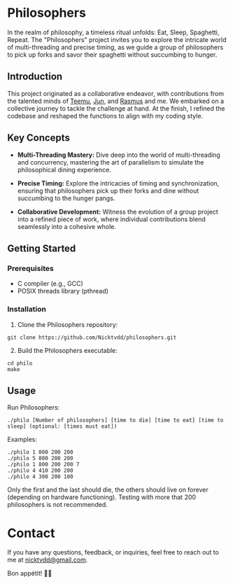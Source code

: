 # Philosophers

In the realm of philosophy, a timeless ritual unfolds: Eat, Sleep, Spaghetti, Repeat. The "Philosophers" project invites you to explore the intricate world of multi-threading and precise timing, as we guide a group of philosophers to pick up forks and savor their spaghetti without succumbing to hunger.

## Introduction

This project originated as a collaborative endeavor, with contributions from the talented minds of [Teemu](https://github.com/Stte), [Jun](https://github.com/composerjunhee), and [Rasmus](https://github.com/RushMaverick) and me. We embarked on a collective journey to tackle the challenge at hand. At the finish, I refined the codebase and reshaped the functions to align with my coding style.

## Key Concepts

- **Multi-Threading Mastery:** Dive deep into the world of multi-threading and concurrency, mastering the art of parallelism to simulate the philosophical dining experience.

- **Precise Timing:** Explore the intricacies of timing and synchronization, ensuring that philosophers pick up their forks and dine without succumbing to the hunger pangs.

- **Collaborative Development:** Witness the evolution of a group project into a refined piece of work, where individual contributions blend seamlessly into a cohesive whole.

## Getting Started

### Prerequisites

- C compiler (e.g., GCC)
- POSIX threads library (pthread)

### Installation

1. Clone the Philosophers repository:

```shell
git clone https://github.com/Nicktvdd/philosophers.git
```

2. Build the Philosophers executable:

 ```
cd philo
make
 ```

## Usage

Run Philosophers:
```
./philo [Number of philosophers] [time to die] [time to eat] [time to sleep] (optional: [times must eat])
```
Examples:
```
./philo 1 800 200 200
./philo 5 800 200 200
./philo 1 800 200 200 7
./philo 4 410 200 200
./philo 4 300 200 100
```
Only the first and the last should die, the others should live on forever (depending on hardware functioning). Testing with more that 200 philosophers is not recommended.

# Contact

If you have any questions, feedback, or inquiries, feel free to reach out to me at nicktvdd@gmail.com.

Bon appétit! 🍝🧠
